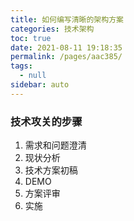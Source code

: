 ```yaml
---
title: 如何编写清晰的架构方案
categories: 技术架构
toc: true
date: 2021-08-11 19:18:35
permalink: /pages/aac385/
tags: 
  - null
sidebar: auto
---
```


### 技术攻关的步骤

1. 需求和问题澄清
2. 现状分析
3. 技术方案初稿
4. DEMO
5. 方案评审
6. 实施



